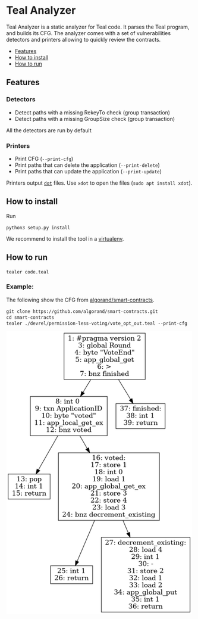 # Teal Analyzer
Teal Analyzer is a static analyzer for Teal code. It parses the Teal program, and builds its CFG. The analyzer comes with a set of vulnerabilities detectors and printers allowing to quickly review the contracts.

- [Features](#features)
- [How to install](#how-to-install)
- [How to run](#how-to-run)

## Features
### Detectors
- Detect paths with a missing RekeyTo check (group transaction) 
- Detect paths with a missing GroupSize check (group transaction) 

All the detectors are run by default

### Printers 
- Print CFG (`--print-cfg`)
- Print paths that can delete the application (`--print-delete`)
- Print paths that can update the application (`--print-update`)

Printers output [`dot`](https://graphviz.org/) files.
Use `xdot` to open the files  (`sudo apt install xdot`).

## How to install
Run
```
python3 setup.py install
```

We recommend to install the tool in a [virtualenv](https://virtualenvwrapper.readthedocs.io/en/latest/).

## How to run
```
tealer code.teal
```

### Example:
The following show the CFG from [algorand/smart-contracts](https://github.com/algorand/smart-contracts.git).
```
git clone https://github.com/algorand/smart-contracts.git
cd smart-contracts
tealer ./devrel/permission-less-voting/vote_opt_out.teal --print-cfg
```

<img src="./examples/vote_opt_out.png" alt="Example" width="500"/>

